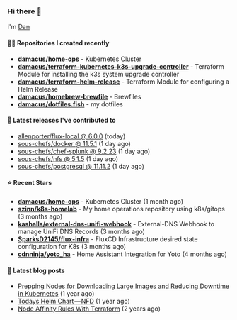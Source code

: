 

### Hi there 👋

I'm [Dan](https://medium.com/@dan.m.webb)

#### 👨‍💻 Repositories I created recently
- **[damacus/home-ops](https://github.com/damacus/home-ops)** - Kubernetes Cluster
- **[damacus/terraform-kubernetes-k3s-upgrade-controller](https://github.com/damacus/terraform-kubernetes-k3s-upgrade-controller)** - Terraform Module for installing the k3s system upgrade controller
- **[damacus/terraform-helm-release](https://github.com/damacus/terraform-helm-release)** - Terraform Module for configuring a Helm Release
- **[damacus/homebrew-brewfile](https://github.com/damacus/homebrew-brewfile)** - Brewfiles
- **[damacus/dotfiles.fish](https://github.com/damacus/dotfiles.fish)** - my dotfiles

#### 🚀 Latest releases I've contributed to


- [allenporter/flux-local @ 6.0.0](https://github.com/allenporter/flux-local/releases/tag/6.0.0) (today)
- [sous-chefs/docker @ 11.5.1](https://github.com/sous-chefs/docker/releases/tag/11.5.1) (1 day ago)
- [sous-chefs/chef-splunk @ 9.2.23](https://github.com/sous-chefs/chef-splunk/releases/tag/9.2.23) (1 day ago)
- [sous-chefs/nfs @ 5.1.5](https://github.com/sous-chefs/nfs/releases/tag/5.1.5) (1 day ago)
- [sous-chefs/postgresql @ 11.11.2](https://github.com/sous-chefs/postgresql/releases/tag/11.11.2) (1 day ago)

#### ⭐ Recent Stars


- **[damacus/home-ops](https://github.com/damacus/home-ops)** - Kubernetes Cluster (1 month ago)
- **[szinn/k8s-homelab](https://github.com/szinn/k8s-homelab)** - My home operations repository using k8s/gitops (3 months ago)
- **[kashalls/external-dns-unifi-webhook](https://github.com/kashalls/external-dns-unifi-webhook)** - External-DNS Webhook to manage UniFi DNS Records (3 months ago)
- **[SparksD2145/flux-infra](https://github.com/SparksD2145/flux-infra)** - FluxCD Infrastructure desired state configuration for K8s (3 months ago)
- **[cdnninja/yoto_ha](https://github.com/cdnninja/yoto_ha)** - Home Assistant Integration for Yoto (4 months ago)

#### 📄 Latest blog posts
- [Prepping Nodes for Downloading Large Images and Reducing Downtime in Kubernetes](https://medium.com/@dan.m.webb/prepping-nodes-for-downloading-large-images-and-reducing-downtime-in-kubernetes-551ead53f0?source=rss-bbba9c670f6e------2) (1 year ago)
- [Todays Helm Chart — NFD](https://medium.com/@dan.m.webb/todays-helm-chart-nfd-efe64f156edd?source=rss-bbba9c670f6e------2) (1 year ago)
- [Node Affinity Rules With Terraform](https://awstip.com/node-affinity-rules-with-terraform-a0766e0bb1da?source=rss-bbba9c670f6e------2) (2 years ago)
